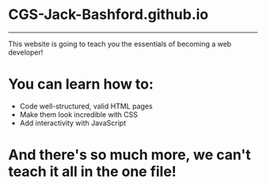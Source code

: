 # CGS-Jack-Bashford.github.io

---

This website is going to teach you the essentials of becoming a web developer!

# You can learn how to:

+ Code well-structured, valid HTML pages
+ Make them look incredible with CSS
+ Add interactivity with JavaScript

# And there's so much more, we can't teach it all in the one file!
